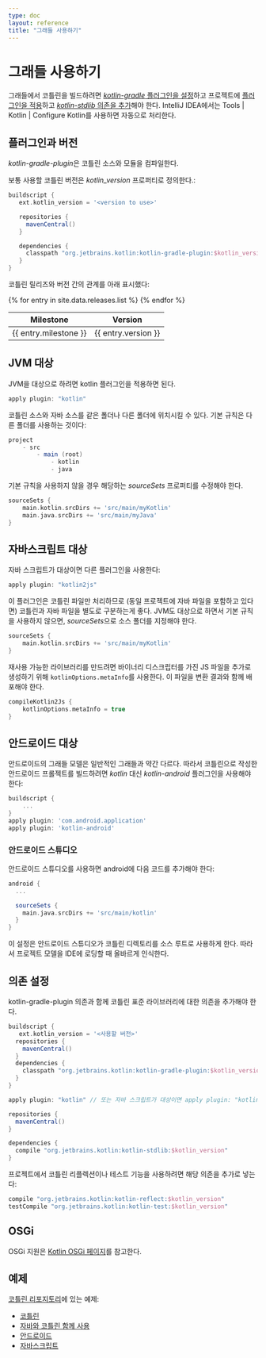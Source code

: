 ```yaml
---
type: doc
layout: reference
title: "그래들 사용하기"
---
```


# 그래들 사용하기

그래들에서 코틀린을 빌드하려면 [*kotlin-gradle* 플러그인을 설정](#plugin-and-versions)하고 프로젝트에 [플러그인을 적용](#targeting-the-jvm)하고 [*kotlin-stdlib* 의존을 추가](#configuring-dependencies)해야 한다. IntelliJ IDEA에서는 Tools | Kotlin | Configure Kotlin를 사용하면 자동으로 처리한다.

## 플러그인과 버전

*kotlin-gradle-plugin*은 코틀린 소스와 모듈을 컴파일한다.

보통 사용할 코틀린 버전은 *kotlin_version* 프로퍼티로 정의한다.:

``` groovy
buildscript {
   ext.kotlin_version = '<version to use>'

   repositories {
     mavenCentral()
   }

   dependencies {
     classpath "org.jetbrains.kotlin:kotlin-gradle-plugin:$kotlin_version"
   }
}
```

코틀린 릴리즈와 버전 간의 관계를 아래 표시했다:

<table>
<thead>
<tr>
  <th>Milestone</th>
  <th>Version</th>
</tr>
</thead>
<tbody>
{% for entry in site.data.releases.list %}
<tr>
  <td>{{ entry.milestone }}</td>
  <td>{{ entry.version }}</td>
</tr>
{% endfor %}
</tbody>
</table>

## JVM 대상

JVM을 대상으로 하려면 kotlin 플러그인을 적용하면 된다.

``` groovy
apply plugin: "kotlin"
```

코틀린 소스와 자바 소스를 같은 폴더나 다른 폴더에 위치시킬 수 있다. 기본 규칙은 다른 폴더를 사용하는 것이다:

``` groovy
project
    - src
        - main (root)
            - kotlin
            - java
```

기본 규칙을 사용하지 않을 경우 해당하는 *sourceSets* 프로퍼티를 수정해야 한다.

``` groovy
sourceSets {
    main.kotlin.srcDirs += 'src/main/myKotlin'
    main.java.srcDirs += 'src/main/myJava'
}
```

## 자바스크립트 대상

자바 스크립트가 대상이면 다른 플러그인을 사용한다:

``` groovy
apply plugin: "kotlin2js"
```

이 플러그인은 코틀린 파일만 처리하므로 (동일 프로젝트에 자바 파일을 포함하고 있다면) 코틀린과 자바 파일을 별도로 구분하는게 좋다. JVM도 대상으로 하면서 기본 규칙을 사용하지 않으면, *sourceSets*으로 소스 폴더를 지정해야 한다.

``` groovy
sourceSets {
    main.kotlin.srcDirs += 'src/main/myKotlin'
}
```

재사용 가능한 라이브러리를 만드려면 바이너리 디스크립터를 가진 JS 파일을 추가로 생성하기 위해 `kotlinOptions.metaInfo`를 사용한다.
이 파일을 변환 결과와 함께 배포해야 한다.

``` groovy
compileKotlin2Js {
	kotlinOptions.metaInfo = true
}
```


## 안드로이드 대상

안드로이드의 그래들 모델은 일반적인 그래들과 약간 다르다. 따라서 코틀린으로 작성한 안드로이드 프롤젝트를 빌드하려면 *kotlin* 대신 *kotlin-android* 플러그인을 사용해야 한다:

``` groovy
buildscript {
    ...
}
apply plugin: 'com.android.application'
apply plugin: 'kotlin-android'
```

### 안드로이드 스튜디오

안드로이드 스튜디오를 사용하면 android에 다음 코드를 추가해야 한다:

``` groovy
android {
  ...

  sourceSets {
    main.java.srcDirs += 'src/main/kotlin'
  }
}
```

이 설정은 안드로이드 스튜디오가 코틀린 디렉토리를 소스 루트로 사용하게 한다. 따라서 프로젝트 모델을 IDE에 로딩할 때 올바르게 인식한다.



## 의존 설정

kotlin-gradle-plugin 의존과 함께 코틀린 표준 라이브러리에 대한 의존을 추가해야 한다.

``` groovy
buildscript {
   ext.kotlin_version = '<사용할 버전>'
  repositories {
    mavenCentral()
  }
  dependencies {
    classpath "org.jetbrains.kotlin:kotlin-gradle-plugin:$kotlin_version"
  }
}

apply plugin: "kotlin" // 또는 자바 스크립트가 대상이면 apply plugin: "kotlin2js"

repositories {
  mavenCentral()
}

dependencies {
  compile "org.jetbrains.kotlin:kotlin-stdlib:$kotlin_version"
}
```

프로젝트에서 코틀린 리플렉션이나 테스트 기능을 사용하려면 해당 의존을 추가로 넣는다:

``` groovy
compile "org.jetbrains.kotlin:kotlin-reflect:$kotlin_version"
testCompile "org.jetbrains.kotlin:kotlin-test:$kotlin_version"
```


## OSGi

OSGi 지원은 [Kotlin OSGi 페이지](kotlin-osgi.html)를 참고한다.

## 예제

[코틀린 리포지토리](https://github.com/jetbrains/kotlin)에 있는 예제:

* [코틀린](https://github.com/JetBrains/kotlin-examples/tree/master/gradle/hello-world)
* [자바와 코틀린 함께 사용](https://github.com/JetBrains/kotlin-examples/tree/master/gradle/mixed-java-kotlin-hello-world)
* [안드로이드](https://github.com/JetBrains/kotlin-examples/tree/master/gradle/android-mixed-java-kotlin-project)
* [자바스크립트](https://github.com/JetBrains/kotlin/tree/master/libraries/tools/kotlin-gradle-plugin/src/test/resources/testProject/kotlin2JsProject)
